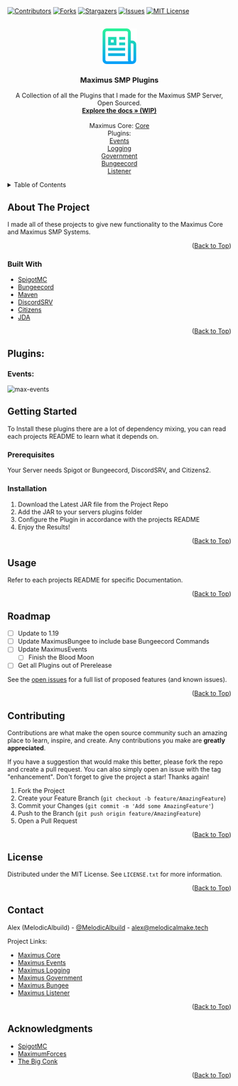 <div id="top"></div>

<!-- PROJECT SHIELDS -->
<!--
*** I'm using markdown "reference style" links for readability.
*** Reference links are enclosed in brackets [ ] instead of parentheses ( ).
*** See the bottom of this document for the declaration of the reference variables
*** for contributors-url, forks-url, etc. This is an optional, concise syntax you may use.
*** https://www.markdownguide.org/basic-syntax/#reference-style-links
-->
[![Contributors][contributors-shield]][contributors-url]
[![Forks][forks-shield]][forks-url]
[![Stargazers][stars-shield]][stars-url]
[![Issues][issues-shield]][issues-url]
[![MIT License][license-shield]][license-url]



<!-- PROJECT LOGO -->
<br />
<div align="center">
  <a href="https://github.com/MelodicAlbuild/MaximusHub">
    <img src="images/logo.png" alt="Logo" width="80" height="80">
  </a>

<h3 align="center">Maximus SMP Plugins</h3>

  <p align="center">
    A Collection of all the Plugins that I made for the Maximus SMP Server, Open Sourced.
    <br />
    <a href="https://github.com/MelodicAlbuild/MaximusHub/wiki"><strong>Explore the docs » (WIP)</strong></a>
    <br /><br />
    Maximus Core:
    <a href="https://github.com/MelodicAlbuild/MaximusCore">Core</a>
    <br />
    Plugins: 
    <br />
    <a href="https://github.com/MelodicAlbuild/MaximusEvents">Events</a>
    <br />
    <a href="https://github.com/MelodicAlbuild/MaximusLogging">Logging</a>
    <br />
    <a href="https://github.com/MelodicAlbuild/MaximusGovernment">Government</a>
    <br />
    <a href="https://github.com/MelodicAlbuild/MaximusBungee">Bungeecord</a>
    <br />
    <a href="https://github.com/MelodicAlbuild/MaximusListener">Listener</a>
  </p>
</div>



<!-- TABLE OF CONTENTS -->
<details>
  <summary>Table of Contents</summary>
  <ol>
    <li>
      <a href="#about-the-project">About The Project</a>
      <ul>
        <li><a href="#built-with">Built With</a></li>
      </ul>
    </li>
    <li>
      <a href="#getting-started">Getting Started</a>
      <ul>
        <li><a href="#prerequisites">Prerequisites</a></li>
        <li><a href="#installation">Installation</a></li>
      </ul>
    </li>
    <li><a href="#usage">Usage</a></li>
    <li><a href="#roadmap">Roadmap</a></li>
    <li><a href="#contributing">Contributing</a></li>
    <li><a href="#license">License</a></li>
    <li><a href="#contact">Contact</a></li>
    <li><a href="#acknowledgments">Acknowledgments</a></li>
  </ol>
</details>



<!-- ABOUT THE PROJECT -->
## About The Project

I made all of these projects to give new functionality to the Maximus Core and Maximus SMP Systems.

<p align="right">(<a href="#top">Back to Top</a>)</p>



### Built With

* [SpigotMC](https://www.spigotmc.org/)
* [Bungeecord](https://www.spigotmc.org/wiki/bungeecord/)
* [Maven](https://maven.apache.org/)
* [DiscordSRV](https://github.com/DiscordSRV/DiscordSRV)
* [Citizens](https://github.com/CitizensDev/Citizens2)
* [JDA](https://github.com/DV8FromTheWorld/JDA)

<p align="right">(<a href="#top">Back to Top</a>)</p>


## Plugins:

### Events:
![max-events]


<!-- GETTING STARTED -->
## Getting Started

To Install these plugins there are a lot of dependency mixing, you can read each projects README to learn what it depends on.

### Prerequisites

Your Server needs Spigot or Bungeecord, DiscordSRV, and Citizens2.

### Installation

1. Download the Latest JAR file from the Project Repo
2. Add the JAR to your servers plugins folder
3. Configure the Plugin in accordance with the projects README
4. Enjoy the Results!

<p align="right">(<a href="#top">Back to Top</a>)</p>



<!-- USAGE EXAMPLES -->
## Usage

Refer to each projects README for specific Documentation.

<!-- _For more examples, please refer to the [Documentation](https://example.com)_ -->

<p align="right">(<a href="#top">Back to Top</a>)</p>



<!-- ROADMAP -->
## Roadmap

- [ ] Update to 1.19
- [ ] Update MaximusBungee to include base Bungeecord Commands
- [ ] Update MaximusEvents
    - [ ] Finish the Blood Moon
- [ ] Get all Plugins out of Prerelease

See the [open issues](https://github.com/MelodicAlbuild/MaximusHub/issues) for a full list of proposed features (and known issues).

<p align="right">(<a href="#top">Back to Top</a>)</p>



<!-- CONTRIBUTING -->
## Contributing

Contributions are what make the open source community such an amazing place to learn, inspire, and create. Any contributions you make are **greatly appreciated**.

If you have a suggestion that would make this better, please fork the repo and create a pull request. You can also simply open an issue with the tag "enhancement".
Don't forget to give the project a star! Thanks again!

1. Fork the Project
2. Create your Feature Branch (`git checkout -b feature/AmazingFeature`)
3. Commit your Changes (`git commit -m 'Add some AmazingFeature'`)
4. Push to the Branch (`git push origin feature/AmazingFeature`)
5. Open a Pull Request

<p align="right">(<a href="#top">Back to Top</a>)</p>



<!-- LICENSE -->
## License

Distributed under the MIT License. See `LICENSE.txt` for more information.

<p align="right">(<a href="#top">Back to Top</a>)</p>



<!-- CONTACT -->
## Contact

Alex (MelodicAlbuild) - [@MelodicAlbuild](https://twitter.com/melodicalbuild) - alex@melodicalmake.tech

Project Links: 

 - [Maximus Core](https://github.com/MelodicAlbuild/MaximusCore)
 - [Maximus Events](https://github.com/MelodicAlbuild/MaximusEvents)
 - [Maximus Logging](https://github.com/MelodicAlbuild/MaximusLogging)
 - [Maximus Government](https://github.com/MelodicAlbuild/MaximusGovernment)
 - [Maximus Bungee](https://github.com/MelodicAlbuild/MaximusBungee)
 - [Maximus Listener](https://github.com/MelodicAlbuild/MaximusListener)

<p align="right">(<a href="#top">Back to Top</a>)</p>



<!-- ACKNOWLEDGMENTS -->
## Acknowledgments

* [SpigotMC](https://www.spigotmc.org/)
* [MaximumForces]()
* [The Big Conk]()

<p align="right">(<a href="#top">Back to Top</a>)</p>



<!-- MARKDOWN LINKS & IMAGES -->
<!-- https://www.markdownguide.org/basic-syntax/#reference-style-links -->
[contributors-shield]: https://img.shields.io/github/contributors/MelodicAlbuild/MaximusHub.svg?style=for-the-badge
[contributors-url]: https://github.com/MelodicAlbuild/MaximusHub/graphs/contributors
[forks-shield]: https://img.shields.io/github/forks/MelodicAlbuild/MaximusHub.svg?style=for-the-badge
[forks-url]: https://github.com/MelodicAlbuild/MaximusHub/network/members
[stars-shield]: https://img.shields.io/github/stars/MelodicAlbuild/MaximusHub.svg?style=for-the-badge
[stars-url]: https://github.com/MelodicAlbuild/MaximusHub/stargazers
[issues-shield]: https://img.shields.io/github/issues/MelodicAlbuild/MaximusHub.svg?style=for-the-badge
[issues-url]: https://github.com/MelodicAlbuild/MaximusHub/issues
[license-shield]: https://img.shields.io/github/license/MelodicAlbuild/MaximusHub.svg?style=for-the-badge
[license-url]: https://github.com/MelodicAlbuild/MaximusHub/blob/master/LICENSE
[max-discord]: https://img.shields.io/github/v/release/MelodicAlbuild/MaximusDiscord?style=for-the-badge
[max-core]: https://img.shields.io/github/v/release/MelodicAlbuild/MaximusCore?style=for-the-badge
[max-bungee]: https://img.shields.io/github/v/release/MelodicAlbuild/MaximusBungee?style=for-the-badge
[max-listener]: https://img.shields.io/github/v/release/MelodicAlbuild/MaximusListener?style=for-the-badge
[max-events]: https://img.shields.io/github/v/release/MelodicAlbuild/MaximusEvents?style=for-the-badge
[max-gov]: https://img.shields.io/github/v/release/MelodicAlbuild/MaximusGovernment?style=for-the-badge
[max-logging]: https://img.shields.io/github/v/release/MelodicAlbuild/MaximusLogging?style=for-the-badge